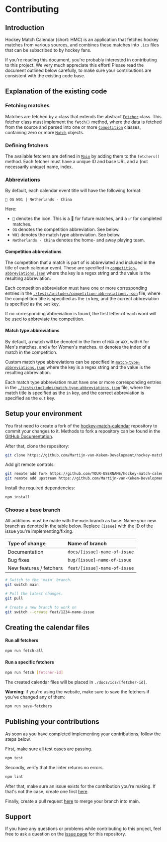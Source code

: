 # Contributing

## Introduction
Hockey Match Calendar (short: HMC) is an application that fetches hockey matches from various sources, and combines
these matches into `.ics` files that can be subscribed to by hockey fans.

If you're reading this document, you're probably interested in contributing to this project. We very much appreciate this effort!
Please read the document outlined below carefully, to make sure your contributions are consistent with the existing code base.

## Explanation of the existing code
### Fetching matches
Matches are fetched by a class that extends the abstract [`Fetcher`](./src/Fetchers/Fetcher.ts) class. 
This fetcher class must implement the `fetch()` method, where the data is fetched from the source and parsed into one 
or more [`Competition`](./src/Objects/Competition.ts) classes, containing zero or more [`Match`](./src/Objects/Match.ts) objects.

### Defining fetchers
The available fetchers are defined in [`Main`](./src/Main.ts) by adding them to the `fetchers()` method. Each fetcher
must have a unique ID and base URL and a (not necessarily unique) name, index.

### Abbreviations
By default, each calendar event title will have the following format:

`🏑 OG W01 | Netherlands - China`

Here:
- `🏑` denotes the icon. This is a 🏑 for future matches, and a ✅ for completed matches.
- `OG` denotes the competition abbreviation. See below.
- `W01` denotes the match type abbreviation. See below.
- `Netherlands - China` denotes the home- and away playing team.

#### Competition abbreviations
The competition that a match is part of is abbreviated and included in the title of each calendar event.
These are specified in [`competition-abbreviations.json`](./includes/competition-abbreviations.json) 
where the key is a regex string and the value is the resulting abbreviation.

Each competition abbreviation must have one or more corresponding entries in the 
[`./tests/includes/competition-abbreviations.json`](./tests/includes/competition-abbreviations.json) file, 
where the competition title is specified as the `in` key, and the correct abbreviation is specified as the `out` key.

If no corresponding abbreviation is found, the first letter of each word will be used to abbreviate the competition.

#### Match type abbreviations
By default, a match will be denoted in the form of `MXX` or `WXX`, with `M` for Men's matches, and `W` for Women's matches.
`XX` denotes the index of a match in the competition.

Custom match type abbreviations can be specified in [`match-type-abbreviations.json`](./includes/match-type-abbreviations.json)
where the key is a regex string and the value is the resulting abbreviation.

Each match type abbreviation must have one or more corresponding entries in the
[`./tests/includes/match-type-abbreviations.json`](./tests/includes/match-type-abbreviations.json) file, 
where the match title is specified as the `in` key, and the correct abbreviation is specified as the `out` key.

## Setup your environment
You first need to create a fork of the [hockey-match-calendar](https://github.com/Martijn-van-Kekem-Development/hockey-match-calendar) repository to commit your changes to it. Methods to fork a repository can be found in the [GitHub Documentation](https://docs.github.com/en/get-started/quickstart/fork-a-repo).

After that, clone the repository:
```sh
git clone https://github.com/Martijn-van-Kekem-Development/hockey-match-calendar && cd hockey-match-calendar
```

Add git remote controls:

```sh
git remote add fork https://github.com/YOUR-USERNAME/hockey-match-calendar.git
git remote add upstream https://github.com/Martijn-van-Kekem-Development/hockey-match-calendar.git
```

Install the required dependencies:
```sh
npm install
```

### Choose a base branch
All additions must be made with the `main` branch as base. Name your new branch as denoted in the table below.
Replace `[issue]` with the ID of the issue you're implementing/fixing.

| Type of change          | Name of branch               |
|:------------------------|:-----------------------------|
| Documentation           | `docs/[issue]-name-of-issue` |
| Bug fixes               | `bug/[issue]-name-of-issue`  |
| New features / fetchers | `feat/[issue]-name-of-issue` |


```sh
# Switch to the 'main' branch.
git switch main

# Pull the latest changes.
git pull

# Create a new branch to work on
git switch --create feat/1234-name-issue
```

## Creating the calendar files
#### Run all fetchers
```sh
npm run fetch-all
```

#### Run a specific fetchers
```sh
npm run fetch [fetcher-id]
```

The created calendar files will be placed in `./docs/ics/[fetcher-id]`.

**Warning**: if you're using the website, make sure to save the fetchers if you've changed any of them:
```sh
npm run save-fetchers
```

## Publishing your contributions
As soon as you have completed implementing your contributions, follow the steps below.

First, make sure all test cases are passing.
```sh
npm test
```
Secondly, verify that the linter returns no errors.
```sh
npm lint
```

After that, make sure an issue exists for the contribution you're making. If that's not the case, create one 
first [here](https://github.com/Martijn-van-Kekem-Development/hockey-match-calendar/issues).

Finally, create a pull request [here](https://github.com/Martijn-van-Kekem-Development/hockey-match-calendar/pulls)
to merge your branch into main.

## Support
If you have any questions or problems while contributing to this project, feel free to ask a question on the 
[issue page](https://github.com/Martijn-van-Kekem-Development/hockey-match-calendar/issues) for this repository.